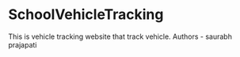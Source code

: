 # SchoolVehicleTracking
This is vehicle tracking website that track vehicle.
Authors - saurabh prajapati
